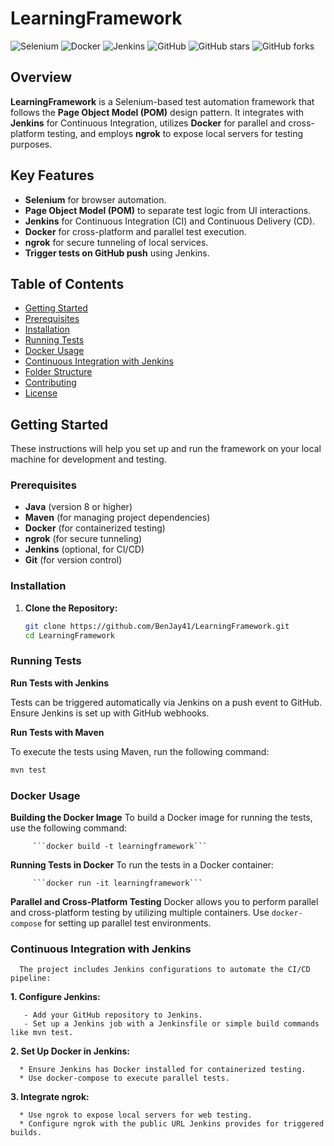 # LearningFramework

![Selenium](https://img.shields.io/badge/Selenium-Automation-blue)
![Docker](https://img.shields.io/badge/Docker-Container-blue)
![Jenkins](https://img.shields.io/badge/Jenkins-CI/CD-orange)
![GitHub](https://img.shields.io/github/license/BenJay41/LearningFramework)
![GitHub stars](https://img.shields.io/github/stars/BenJay41/LearningFramework)
![GitHub forks](https://img.shields.io/github/forks/BenJay41/LearningFramework)

## Overview

**LearningFramework** is a Selenium-based test automation framework that follows the **Page Object Model (POM)** design pattern. It integrates with **Jenkins** for Continuous Integration, utilizes **Docker** for parallel and cross-platform testing, and employs **ngrok** to expose local servers for testing purposes.

## Key Features

- **Selenium** for browser automation.
- **Page Object Model (POM)** to separate test logic from UI interactions.
- **Jenkins** for Continuous Integration (CI) and Continuous Delivery (CD).
- **Docker** for cross-platform and parallel test execution.
- **ngrok** for secure tunneling of local services.
- **Trigger tests on GitHub push** using Jenkins.

## Table of Contents

- [Getting Started](#getting-started)
- [Prerequisites](#prerequisites)
- [Installation](#installation)
- [Running Tests](#running-tests)
- [Docker Usage](#docker-usage)
- [Continuous Integration with Jenkins](#continuous-integration-with-jenkins)
- [Folder Structure](#folder-structure)
- [Contributing](#contributing)
- [License](#license)

## Getting Started

These instructions will help you set up and run the framework on your local machine for development and testing.

### Prerequisites

- **Java** (version 8 or higher)
- **Maven** (for managing project dependencies)
- **Docker** (for containerized testing)
- **ngrok** (for secure tunneling)
- **Jenkins** (optional, for CI/CD)
- **Git** (for version control)

### Installation

1. **Clone the Repository:**

   ```bash
   git clone https://github.com/BenJay41/LearningFramework.git
   cd LearningFramework
   ```

### Running Tests

 **Run Tests with Jenkins**

   Tests can be triggered automatically via Jenkins on a push event to GitHub. Ensure Jenkins is set up with GitHub webhooks.
   
   
**Run Tests with Maven**

   To execute the tests using Maven, run the following command:
   
   ```bash
   mvn test
   ```

### Docker Usage

   **Building the Docker Image**
      To build a Docker image for running the tests, use the following command:

         ```docker build -t learningframework```

  **Running Tests in Docker**
     To run the tests in a Docker container:

         ```docker run -it learningframework```



**Parallel and Cross-Platform Testing**
      Docker allows you to perform parallel and cross-platform testing by utilizing multiple containers. Use `docker-compose` for setting up parallel test environments.


### Continuous Integration with Jenkins

      The project includes Jenkins configurations to automate the CI/CD pipeline:

   **1. Configure Jenkins:**

       - Add your GitHub repository to Jenkins.
       - Set up a Jenkins job with a Jenkinsfile or simple build commands like mvn test.
   
   **2. Set Up Docker in Jenkins:**

      * Ensure Jenkins has Docker installed for containerized testing.
      * Use docker-compose to execute parallel tests.
   
   **3. Integrate ngrok:**

      * Use ngrok to expose local servers for web testing.
      * Configure ngrok with the public URL Jenkins provides for triggered builds.
